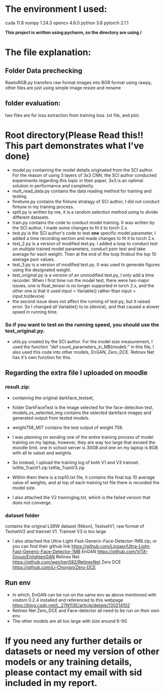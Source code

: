 # The environment I used:
cuda 11.8
numpy 1.24.3
opencv 4.6.0
python 3.8
pytorch 2.1.1

**This project is written using pycharm, so the directory are using /**

# The file explanation:
## Folder Data prechecking
RawtoRGB.py transfers raw format images into BGR format using rawpy, other files are just using simple image resize and rename


## folder evaluation:
two files are for loss extraction from training loss .txt file, and plot.

# Root directory(Please Read this!! This part demonstrates what I've done)
- model.py containing the model details originated from the SCI author. For the reason of using 3 layers of 3x3 CNN, the SCI author conducted experiments regarding this topic in their paper, 3x3 is an optimal solution in performance and complexity.
- mult_read_data.py contains the data reading method for training and testing.
- finetune.py contains the fintune stratagy of SCI author, I did not conduct fintune in my training process.
- split.py is written by me, it is a random selection method using to divide different datasets.
- train.py contains the code to conduct model training. It was written by the SCI author, I made some changes to fit it to torch 2.x.
- test.py is the SCI author's code to test **one** specific model parameter, I added a time recording section and made changes to fit it to torch 2.x.
- test_2.py is a version of modified test.py. I added a loop to conduct test on multiple trained model parameters, conduct psnr test and take average for each weight. Then at the end of the loop findout the top 10 average psnr values.
- test_3.py is a version of modified test.py. It was used to generate figures using the designated weight.
- test_original.py is a version of an unmodified test.py, I only add a time recorder. When I first time run the model test, there were two major issues, one is float_tensor is no longer supported in torch 2.x, and the other one is that it used input = Variable() rather than input = input.to(device)
- the second issue does not affect the running of test.py, but it raised error. So I changed all Variable() to to.(device), and that caused a slower speed in running time. 
### So if you want to test on the running speed, you should use the test_original.py. 
- utils.py created by the SCI author. For the model size measurement, I used the function "def count_parameters_in_MB(model):" in this file, I also used this code into other models, EnGAN, Zero_DCE. Retinex Net has it's own function for this.


## Regarding the extra file I uploaded on moodle

### result.zip:
  - containing the original darkface_testset,
  - folder DarkFaceTest is the image selected for the face-detection test, models_vs_selected_img contains the selected darkface images and generated output from tested models.
  - weight758_MIT contains the test output of weight 758.

- I was planning on sending one of the entire training process of model training on my laptop, however, they are way too large that exceed the moodle limit. one in school server is 30GB and one on my laptop is 8GB with all te valset and weights.

- So instead, I upload the training log of both V1 and V3 trainset.
txtfile_TrainV1.zip
txtfile_TrainV3.zip
- Within them there is a top10.txt file, it contains the final top 10 average value of weights, and at top of each training txt file there is recorded the model size.
- I also attached the V2 traininglog.txt, which is the failed version that does not converge.

### dataset folder
contains the original LSRW dataset (Nikon), TestsetV1, raw format of TestsetV2 and trainset V1. Trainset V3 is too large

- I also attached the Ultra-Light-Fast-Generic-Face-Detector-1MB.zip, or you can find their github link https://github.com/Linzaer/Ultra-Light-Fast-Generic-Face-Detector-1MB
EnGAN https://github.com/VITA-Group/EnlightenGAN
Retinex Net https://github.com/weichen582/RetinexNet
Zero DCE https://github.com/Li-Chongyi/Zero-DCE
## Run env
- In which, EnGAN can be run on the same env as above mentioned with visdom  0.2.4 installed and referenced to this webpage https://blog.csdn.net/L_27N113E/article/details/130214102
- Retinex Net Zero_DCE and Face-detector all need to be run on their own env.
- The other models are all too large with size around 6-9G

# If you need any further details or datasets or need my version of other models or any training details, please contact my email with sid included in my report.
